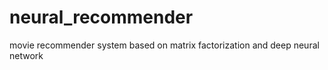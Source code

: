 # neural_recommender
movie recommender system based on matrix factorization and deep neural network
